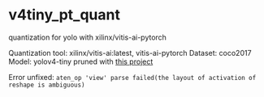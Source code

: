# v4tiny_pt_quant
quantization for yolo with xilinx/vitis-ai-pytorch

Quantization tool: xilinx/vitis-ai:latest, vitis-ai-pytorch
Dataset: coco2017
Model: yolov4-tiny pruned with [this project](https://github.com/tanluren/yolov3-channel-and-layer-pruning)

Error unfixed: `aten_op 'view' parse failed(the layout of activation of reshape is ambiguous)`
